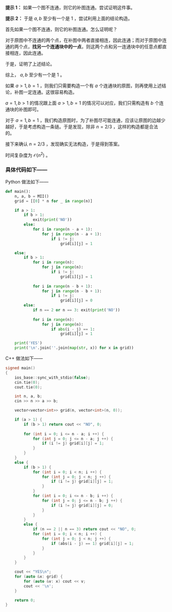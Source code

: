 **提示 1：** 如果一个图不连通，则它的补图连通。尝试证明这件事。

**提示 2：** 于是 $a,b$ 至少有一个是 $1$ ，尝试利用上面的结论构造。

首先如果一个图不连通，则它的补图连通。怎么证明呢？

对于原图中不连通的两个点，在补图中两者直接相连，因此连通；而对于原图中连通的两个点，**找另一个连通块中的一点**，则这两个点和另一连通块中的任意点都直接相连，因此连通。

于是，证明了上述结论。

综上， $a,b$ 至少有一个是 $1$ 。

如果 $a\gt 1,b=1$ ，则我们只需要构造一个有 $a$ 个连通块的原图，则再使用上述结论，补图一定连通。这很容易构造。

$a=1,b\gt 1$ 的情况跟上面 $a\gt 1, b=1$ 的情况可以对应，我们只需构造有 $b$ 个连通块的补图即可。

对于 $a=1,b=1$ ，我们构造原图时，为了补图尽可能连通，应该让原图的边越少越好，于是考虑构造一条链。于是发现，除非 $n=2/3$ ，这样的构造都是合法的。

接下来确认 $n=2/3$ ，发现确实无法构造，于是得到答案。

时间复杂度为 $\mathcal{O}(n^2)$ 。

### 具体代码如下——

Python 做法如下——

```Python []
def main():
    n, a, b = MII()
    grid = [[0] * n for _ in range(n)]

    if a > 1:
        if b > 1:
            exit(print('NO'))
        else:
            for i in range(n - a + 1):
                for j in range(n - a + 1):
                    if i != j:
                        grid[i][j] = 1

    else:
        if b > 1:
            for i in range(n):
                for j in range(n):
                    if i != j:
                        grid[i][j] = 1
            
            for i in range(n - b + 1):
                for j in range(n - b + 1):
                    if i != j:
                        grid[i][j] = 0
        else:
            if n == 2 or n == 3: exit(print('NO'))
            
            for i in range(n):
                for j in range(n):
                    if abs(i - j) == 1:
                        grid[i][j] = 1

    print('YES')
    print('\n'.join(''.join(map(str, x)) for x in grid))
```

C++ 做法如下——

```cpp []
signed main()
{
    ios_base::sync_with_stdio(false);
    cin.tie(0);
    cout.tie(0);

    int n, a, b;
    cin >> n >> a >> b;

    vector<vector<int>> grid(n, vector<int>(n, 0));

    if (a > 1) {
        if (b > 1) return cout << "NO", 0;
        
        for (int i = 0; i <= n - a; i ++) {
            for (int j = 0; j <= n - a; j ++) {
                if (i != j) grid[i][j] = 1;
            }
        }
    }
    else {
        if (b > 1) {
            for (int i = 0; i < n; i ++) {
                for (int j = 0; j < n; j ++) {
                    if (i != j) grid[i][j] = 1;
                }
            }
            for (int i = 0; i <= n - b; i ++) {
                for (int j = 0; j <= n - b; j ++) {
                    if (i != j) grid[i][j] = 0;
                }
            }
        }
        else {
            if (n == 2 || n == 3) return cout << "NO", 0;
            for (int i = 0; i < n; i ++) {
                for (int j = 0; j < n; j ++) {
                    if (abs(i - j) == 1) grid[i][j] = 1;
                }
            }
        }
    }

    cout << "YES\n";
    for (auto &x: grid) {
        for (auto &v: x) cout << v;
        cout << '\n';
    }

    return 0;
}
```
